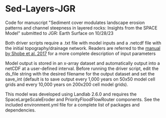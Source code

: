 # Sed-Layers-JGR

Code for manuscript "Sediment cover modulates landscape erosion patterns and channel steepness in layered rocks: Insights from the SPACE Model" submitted to JGR: Earth Surface on 10/28/23

Both driver scripts require a .txt file with model inputs and a .netcdf file with the initial topography/drainage network.
Readers are referred to the [manual by Shobe et al. 2017](https://figshare.com/articles/dataset/pub_shobe_etal_GMD/5193478/1) for a more complete description of input parameters 

Model output is stored in an x-array dataset and automatically output into a netCDF at a user-defined interval. Before running the driver script, edit the ds_file string with the desired filename for the output dataset and set the save_int (default is to save output every 1,000 years on 50x50 model cell grids and every 10,000 years on 200x200 cell model grids). 

This model was developed using Landlab 2.6.0 and requires the SpaceLargeScaleEroder and PriorityFloodFlowRouter components. See the included environment.yml file for a complete list of packages and dependencies. 
